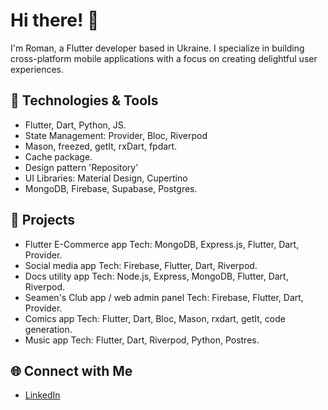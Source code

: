 # Hi there! 👋

I'm Roman, a Flutter developer based in Ukraine. I specialize in building cross-platform mobile applications with a focus on creating delightful user experiences.

## 🔧 Technologies & Tools

- Flutter, Dart, Python, JS.
- State Management: Provider, Bloc, Riverpod
- Mason, freezed, getIt, rxDart, fpdart.
- Cache package.
- Design pattern 'Repository'
- UI Libraries: Material Design, Cupertino
- MongoDB, Firebase, Supabase, Postgres.

## 📱 Projects

- Flutter E-Commerce app 
Tech: MongoDB, Express.js, Flutter, Dart, Provider. 
- Social media app
Tech: Firebase, Flutter, Dart,  Riverpod.
- Docs utility app
Tech: Node.js, Express, MongoDB, Flutter, Dart, Riverpod.
- Seamen's Club app / web admin panel 
Tech: Firebase, Flutter, Dart, Provider. 
- Comics app
Tech: Flutter, Dart, Bloc, Mason, rxdart, getIt, code generation.
- Music app
Tech: Flutter, Dart, Riverpod, Python, Postres.

## 🌐 Connect with Me

- [LinkedIn](https://www.linkedin.com/in/roman-kliakhin-298103227/)


